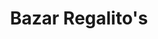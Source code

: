 ---
title: "Bazar Regalito's"
url: /ciudad-autonoma-de-buenos-aires/bazar-regalitos/
shop: Andenken
---